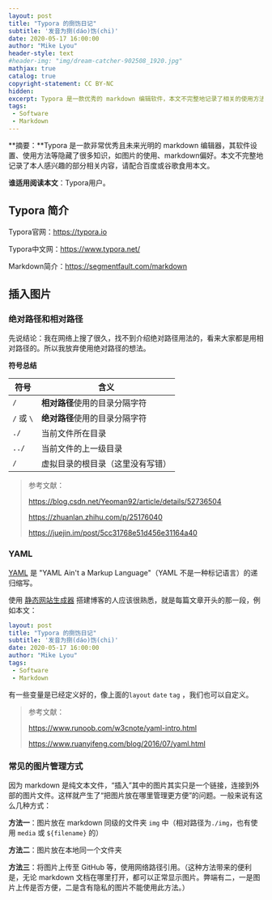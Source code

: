 ```yaml
---
layout: post
title: "Typora 的捯饬日记"
subtitle: '发音为捯(dáo)饬(chi)'
date: 2020-05-17 16:00:00
author: "Mike Lyou"
header-style: text
#header-img: "img/dream-catcher-902508_1920.jpg"
mathjax: true
catalog: true
copyright-statement: CC BY-NC
hidden:
excerpt: Typora 是一款优秀的 markdown 编辑软件，本文不完整地记录了相关的使用方法和其他东西。
tags:
 - Software
 - Markdown
---
```


<!-- more -->

**摘要：**Typora 是一款非常优秀且未来光明的 markdown 编辑器，其软件设置、使用方法等隐藏了很多知识，如图片的使用、markdown偏好。本文不完整地记录了本人感兴趣的部分相关内容，请配合百度或谷歌食用本文。

**谁适用阅读本文**：Typora用户。



## Typora 简介

Typora官网：https://typora.io

Typora中文网：https://www.typora.net/



Markdown简介：https://segmentfault.com/markdown



## 插入图片

### 绝对路径和相对路径

先说结论：我在网络上搜了很久，找不到介绍绝对路径用法的，看来大家都是用相对路径的。所以我放弃使用绝对路径的想法。



**符号总结**

| 符号       | 含义                             |
| ---------- | -------------------------------- |
| `/`        | **相对路径**使用的目录分隔字符   |
| `/` 或 `\` | **绝对路径**使用的目录分隔字符   |
| `./`       | 当前文件所在目录                 |
| `../`      | 当前文件的上一级目录             |
| `/`        | 虚拟目录的根目录（这里没有写错） |



> 参考文献：
>
> https://blog.csdn.net/Yeoman92/article/details/52736504
>
> https://zhuanlan.zhihu.com/p/25176040
>
> https://juejin.im/post/5cc31768e51d456e31164a40



### YAML

[YAML](https://yaml.org/) 是 "YAML Ain't a Markup Language"（YAML 不是一种标记语言）的递归缩写。

使用 [静态网站生成器](https://jekyllrb.com/docs/front-matter/) 搭建博客的人应该很熟悉，就是每篇文章开头的那一段，例如本文：

```yaml
layout: post
title: "Typora 的捯饬日记"
subtitle: '发音为捯(dáo)饬(chi)'
date: 2020-05-17 16:00:00
author: "Mike Lyou"
tags:
 - Software
 - Markdown
```

有一些变量是已经定义好的，像上面的`layout` `date` `tag` ，我们也可以自定义。



> 参考文献：
>
> https://www.runoob.com/w3cnote/yaml-intro.html
>
> https://www.ruanyifeng.com/blog/2016/07/yaml.html



### 常见的图片管理方式

因为 markdown 是纯文本文件，“插入”其中的图片其实只是一个链接，连接到外部的图片文件。这样就产生了“把图片放在哪里管理更方便”的问题。一般来说有这么几种方式：

**方法一**：图片放在 markdown 同级的文件夹 `img` 中（相对路径为`./img`，也有使用 `media` 或 `${filename}` 的）

**方法二**：图片放在本地同一个文件夹

**方法三**：将图片上传至 GitHub 等，使用网络路径引用。（这种方法带来的便利是，无论 markdown 文档在哪里打开，都可以正常显示图片。弊端有二，一是图片上传是否方便，二是含有隐私的图片不能使用此方法。）

